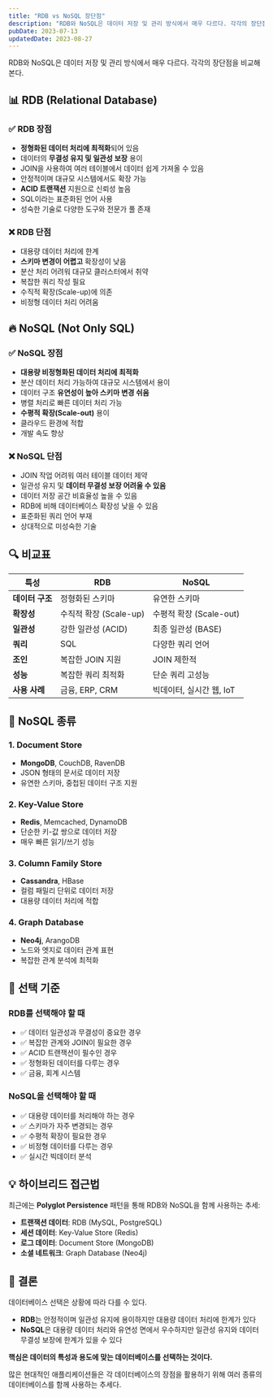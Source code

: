 ```yaml
---
title: "RDB vs NoSQL 장단점"
description: "RDB와 NoSQL은 데이터 저장 및 관리 방식에서 매우 다르다. 각각의 장단점을 비교해 본다.   장단점   RDB 장점   * 정형화된 데이터 처리에 최적화되어 있음  * 데이터의 무결성 유지 및 일관성 보장 용이  * JOIN을 사용하여 여러 테이블에서 데이터 쉽게 가져올 수 있음..."
pubDate: 2023-07-13
updatedDate: 2023-08-27
---
```


RDB와 NoSQL은 데이터 저장 및 관리 방식에서 매우 다르다. 각각의 장단점을 비교해 본다.

## 📊 RDB (Relational Database)

### ✅ RDB 장점

- **정형화된 데이터 처리에 최적화**되어 있음
- 데이터의 **무결성 유지 및 일관성 보장** 용이
- JOIN을 사용하여 여러 테이블에서 데이터 쉽게 가져올 수 있음
- 안정적이며 대규모 시스템에서도 확장 가능
- **ACID 트랜잭션** 지원으로 신뢰성 높음
- SQL이라는 표준화된 언어 사용
- 성숙한 기술로 다양한 도구와 전문가 풀 존재

### ❌ RDB 단점

- 대용량 데이터 처리에 한계
- **스키마 변경이 어렵고** 확장성이 낮음
- 분산 처리 어려워 대규모 클러스터에서 취약
- 복잡한 쿼리 작성 필요
- 수직적 확장(Scale-up)에 의존
- 비정형 데이터 처리 어려움

## 🔥 NoSQL (Not Only SQL)

### ✅ NoSQL 장점

- **대용량 비정형화된 데이터 처리에 최적화**
- 분산 데이터 처리 가능하여 대규모 시스템에서 용이
- 데이터 구조 **유연성이 높아 스키마 변경 쉬움**
- 병렬 처리로 빠른 데이터 처리 가능
- **수평적 확장(Scale-out)** 용이
- 클라우드 환경에 적합
- 개발 속도 향상

### ❌ NoSQL 단점

- JOIN 작업 어려워 여러 테이블 데이터 제약
- 일관성 유지 및 **데이터 무결성 보장 어려울 수 있음**
- 데이터 저장 공간 비효율성 높을 수 있음
- RDB에 비해 데이터베이스 확장성 낮을 수 있음
- 표준화된 쿼리 언어 부재
- 상대적으로 미성숙한 기술

## 🔍 비교표

| 특성 | RDB | NoSQL |
|------|-----|-------|
| **데이터 구조** | 정형화된 스키마 | 유연한 스키마 |
| **확장성** | 수직적 확장 (Scale-up) | 수평적 확장 (Scale-out) |
| **일관성** | 강한 일관성 (ACID) | 최종 일관성 (BASE) |
| **쿼리** | SQL | 다양한 쿼리 언어 |
| **조인** | 복잡한 JOIN 지원 | JOIN 제한적 |
| **성능** | 복잡한 쿼리 최적화 | 단순 쿼리 고성능 |
| **사용 사례** | 금융, ERP, CRM | 빅데이터, 실시간 웹, IoT |

## 📝 NoSQL 종류

### 1. Document Store
- **MongoDB**, CouchDB, RavenDB
- JSON 형태의 문서로 데이터 저장
- 유연한 스키마, 중첩된 데이터 구조 지원

### 2. Key-Value Store
- **Redis**, Memcached, DynamoDB
- 단순한 키-값 쌍으로 데이터 저장
- 매우 빠른 읽기/쓰기 성능

### 3. Column Family Store
- **Cassandra**, HBase
- 컬럼 패밀리 단위로 데이터 저장
- 대용량 데이터 처리에 적합

### 4. Graph Database
- **Neo4j**, ArangoDB
- 노드와 엣지로 데이터 관계 표현
- 복잡한 관계 분석에 최적화

## 🎯 선택 기준

### RDB를 선택해야 할 때
- ✅ 데이터 일관성과 무결성이 중요한 경우
- ✅ 복잡한 관계와 JOIN이 필요한 경우
- ✅ ACID 트랜잭션이 필수인 경우
- ✅ 정형화된 데이터를 다루는 경우
- ✅ 금융, 회계 시스템

### NoSQL을 선택해야 할 때
- ✅ 대용량 데이터를 처리해야 하는 경우
- ✅ 스키마가 자주 변경되는 경우
- ✅ 수평적 확장이 필요한 경우
- ✅ 비정형 데이터를 다루는 경우
- ✅ 실시간 빅데이터 분석

## 💡 하이브리드 접근법

최근에는 **Polyglot Persistence** 패턴을 통해 RDB와 NoSQL을 함께 사용하는 추세:

- **트랜잭션 데이터**: RDB (MySQL, PostgreSQL)
- **세션 데이터**: Key-Value Store (Redis)
- **로그 데이터**: Document Store (MongoDB)
- **소셜 네트워크**: Graph Database (Neo4j)

## 🏁 결론

데이터베이스 선택은 상황에 따라 다를 수 있다. 

- **RDB**는 안정적이며 일관성 유지에 용이하지만 대용량 데이터 처리에 한계가 있다
- **NoSQL**은 대용량 데이터 처리와 유연성 면에서 우수하지만 일관성 유지와 데이터 무결성 보장에 한계가 있을 수 있다

**핵심은 데이터의 특성과 용도에 맞는 데이터베이스를 선택하는 것이다.** 

많은 현대적인 애플리케이션들은 각 데이터베이스의 장점을 활용하기 위해 여러 종류의 데이터베이스를 함께 사용하는 추세다.